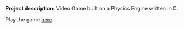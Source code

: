 **Project description:** Video Game built on a Physics Engine written in C.

Play the game [here](https://xmb5.github.io/tanky/tanky.html)